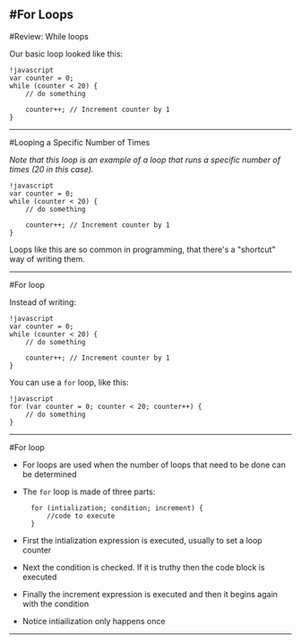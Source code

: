 #For Loops
---
#Review: While loops

Our basic loop looked like this:

    !javascript
    var counter = 0;
    while (counter < 20) {
        // do something

        counter++; // Increment counter by 1
    }

---
#Looping a Specific Number of Times

*Note that this loop is an example of a loop that runs a specific number of
times (20 in this case).*

    !javascript
    var counter = 0;
    while (counter < 20) {
        // do something

        counter++; // Increment counter by 1
    }

Loops like this are so common in programming, that there's a "shortcut" way
of writing them.

---
#For loop

Instead of writing:

    !javascript
    var counter = 0;
    while (counter < 20) {
        // do something

        counter++; // Increment counter by 1
    }

You can use a `for` loop, like this:

    !javascript
    for (var counter = 0; counter < 20; counter++) {
        // do something
    }

---
#For loop
- For loops are used when the number of loops that need to be done can be determined
- The `for` loop is made of three parts:

        for (intialization; condition; increment) {
            //code to execute
        }

- First the intialization expression is executed, usually to set a loop counter
- Next the condition is checked. If it is truthy then the code block is executed
- Finally the increment expression is executed and then it begins again with the condition
- Notice intiailization only happens once

---

